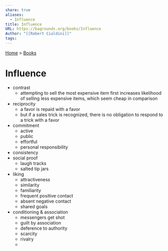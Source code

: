 ```yaml
---  
share: true  
aliases:  
  - Influence  
title: Influence  
URL: https://bagrounds.org/books/Influence  
Author: "[[Robert Cialdini]]"  
tags:   
---  
```

[Home](../index.md) > [Books](./index.md)  
# Influence  
- contrast  
  - attempting to sell the most expensive item first increases likelihood of selling less expensive items, which seem cheap in comparison  
- reciprocity  
  - a favor is repaid with a favor  
  - but if a sales trick is recognized, there is no obligation to respond to a trick with a favor  
- commitment  
  - active  
  - public  
  - effortful  
  - personal responsibility  
- consistency  
- social proof  
  - laugh tracks  
  - salted tip jars  
- liking  
  - attractiveness  
  - similarity  
  - familiarity  
  - frequent positive contact  
  - absent negative contact  
  - shared goals  
- conditioning & association  
  - messengers get shot  
  - guilt by association  
  - deference to authority  
  - scarcity  
  - rivalry  
  -   
